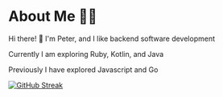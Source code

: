 
# About Me 👨‍💻

Hi there! 👋 I'm Peter, and I like backend software development

Currently I am exploring Ruby, Kotlin, and Java

Previously I have explored Javascript and Go


[![GitHub Streak](https://streak-stats.demolab.com/?user=peterzdhuang)](https://git.io/streak-stats)




